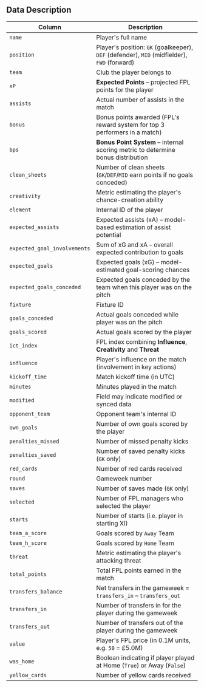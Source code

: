 ## Data Description

| **Column**                   | **Description**                                                                                  |
| --------------------------- | ------------------------------------------------------------------------------------------------ |
| `name`                      | Player's full name                                                                               |
| `position`                  | Player's position: `GK` (goalkeeper), `DEF` (defender), `MID` (midfielder), `FWD` (forward)     |
| `team`                      | Club the player belongs to                                                                       |
| `xP`                        | **Expected Points** – projected FPL points for the player                                        |
| `assists`                   | Actual number of assists in the match                                                            |
| `bonus`                     | Bonus points awarded (FPL's reward system for top 3 performers in a match)                      |
| `bps`                       | **Bonus Point System** – internal scoring metric to determine bonus distribution                 |
| `clean_sheets`              | Number of clean sheets (`GK`/`DEF`/`MID` earn points if no goals conceded)                           |
| `creativity`                | Metric estimating the player's chance-creation ability                                           |
| `element`                   | Internal ID of the player                                                                        |
| `expected_assists`          | Expected assists (xA) – model-based estimation of assist potential                               |
| `expected_goal_involvements`| Sum of xG and xA – overall expected contribution to goals                                         |
| `expected_goals`            | Expected goals (xG) – model-estimated goal-scoring chances                                       |
| `expected_goals_conceded`   | Expected goals conceded by the team when this player was on the pitch                            |
| `fixture`                   | Fixture ID                                                                                       |
| `goals_conceded`            | Actual goals conceded while player was on the pitch                                              |
| `goals_scored`             | Actual goals scored by the player                                                                |
| `ict_index`                 | FPL index combining **Influence**, **Creativity** and **Threat**                                |
| `influence`                 | Player's influence on the match (involvement in key actions)                                     |
| `kickoff_time`              | Match kickoff time (in UTC)                                                                      |
| `minutes`                   | Minutes played in the match                                                                      |
| `modified`                  | Field may indicate modified or synced data                                                       |
| `opponent_team`            | Opponent team's internal ID                                                                      |
| `own_goals`                 | Number of own goals scored by the player                                                         |
| `penalties_missed`          | Number of missed penalty kicks                                                                   |
| `penalties_saved`           | Number of saved penalty kicks (`GK` only)                                                 |
| `red_cards`                 | Number of red cards received                                                                     |
| `round`                     | Gameweek number                                                                                  |
| `saves`                     | Number of saves made (`GK` only)                                                          |
| `selected`                  | Number of FPL managers who selected the player                                                   |
| `starts`                    | Number of starts (i.e. player in starting XI)                                                   |
| `team_a_score`              | Goals scored by `Away` Team                                                    |
| `team_h_score`              | Goals scored by `Home` Team                                                    |
| `threat`                    | Metric estimating the player's attacking threat                                                  |
| `total_points`              | Total FPL points earned in the match                                                             |
| `transfers_balance`         | Net transfers in the gameweek = `transfers_in` – `transfers_out`                                     |
| `transfers_in`              | Number of transfers in for the player during the gameweek                                        |
| `transfers_out`             | Number of transfers out of the player during the gameweek                                        |
| `value`                     | Player's FPL price (in 0.1M units, e.g. `50` = £5.0M)                                           |
| `was_home`                  | Boolean indicating if player played at Home (`True`) or Away (`False`)                          |
| `yellow_cards`              | Number of yellow cards received                                                                  |
